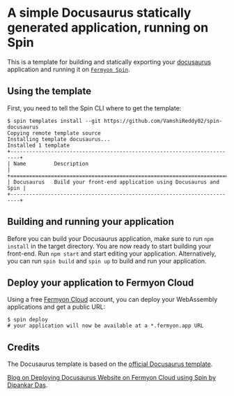 # A simple Docusaurus statically generated application, running on Spin

This is a template for building and statically exporting your
[docusaurus](https://docusaurus.io/) application and running it on
[`Fermyon Spin`](https://developer.fermyon.com/spin).

## Using the template

First, you need to tell the Spin CLI where to get the template:

```console
$ spin templates install --git https://github.com/VamshiReddy02/spin-docusaurus
Copying remote template source
Installing template docusaurus...
Installed 1 template
+-------------------------------------------------------------------------+
| Name         Description                                                |
+=========================================================================+
| Docusaurus   Build your front-end application using Docusaurus and Spin |
+-------------------------------------------------------------------------+
```


## Building and running your application

Before you can build your Docusaurus application, make sure to run `npm install` in
the target directory. You are now ready to start building your front-end. Run
`npm start` and start editing your application. Alternatively, you can run
`spin build` and `spin up` to build and run your application.


## Deploy your application to Fermyon Cloud

Using a free [Fermyon Cloud](https://cloud.fermyon.com) account, you can deploy
your WebAssembly applications and get a public URL:

```console
$ spin deploy
# your application will now be available at a *.fermyon.app URL
```

## Credits

The Docusaurus template is based on the
[official Docusaurus template](https://docusaurus.io/docs/installation).

[Blog on Deploying Docusaurus Website on Fermyon Cloud using Spin by Dipankar Das](https://medium.com/@dipankardas0115/bridging-distances-deploying-docusaurus-website-on-fermyon-cloud-using-spin-aws-cloudfront-and-fe0609ab79a7).
